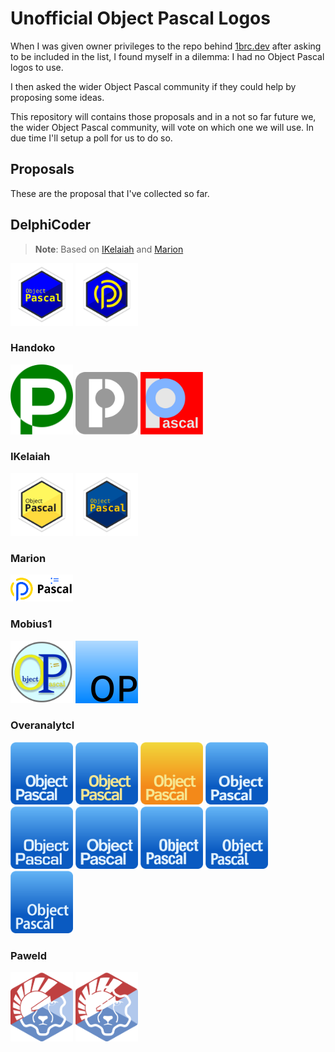 # Unofficial Object Pascal Logos
When I was given owner privileges to the repo behind [1brc.dev](https://1brc.dev) after asking to be included in the list, I found myself in a dilemma: I had no Object Pascal logos to use.

I then asked the wider Object Pascal community if they could help by proposing some ideas.

This repository will contains those proposals and in a not so far future we, the wider Object Pascal community, will vote on which one we will use. In due time I'll setup a poll for us to do so.

## Proposals
These are the proposal that I've collected so far.

## DelphiCoder

> **Note**: Based on [IKelaiah](proposals/ikelaiah) and [Marion](proposals/marion)

<img alt="ObjectPascal-Blue-Retro" src="proposals/delphicoder/objectpascal-blue-logo_retro.svg" width="100" />
<img alt="ObjectPascal-Ribbon-Retro" src="proposals/delphicoder/ribbon-op-blue-logo_retro.svg" width="100" />

### Handoko
<img alt="ObjectPascal1" src="proposals/handoko/ObjectPascal1.svg" width="100" />
<img alt="ObjectPascal2" src="proposals/handoko/ObjectPascal2.svg" width="100" />
<img alt="ObjectPascal3" src="proposals/handoko/ObjectPascal3.svg" width="100" />

### IKelaiah
<img alt="ObjectPascal-Logo" src="proposals/ikelaiah/objectpascal-logo.svg" width="100" />
<img alt="ObjectPascal-Blue" src="proposals/ikelaiah/objectpascal-blue-logo.svg" width="100" />

### Marion
<img alt="ObjectPascal" src="proposals/marion/ObjectPascal.svg" width="100" />

### Mobius1
<img alt="ObjectPascal-Logo1" src="proposals/mobius1/PascalLogo1.svg" width="100" />
<img alt="ObjectPascal-Minimalist" src="proposals/mobius1/PascalLogo2-Minimalist.svg" width="100" />

### Overanalytcl
<img alt="Logo1" src="proposals/overanalytcl/logo1.svg" width="100" />
<img alt="Logo1-Yellow" src="proposals/overanalytcl/logo1-yellow.svg" width="100" />
<img alt="Logo1-YellowBG" src="proposals/overanalytcl/logo1-yellowbg.svg" width="100" />
<img alt="Logo2" src="proposals/overanalytcl/logo2.svg" width="100" />
<img alt="Logo3" src="proposals/overanalytcl/logo3.svg" width="100" />
<img alt="Logo4" src="proposals/overanalytcl/logo4.svg" width="100" />
<img alt="Logo5" src="proposals/overanalytcl/logo5.svg" width="100" />
<img alt="Logo6" src="proposals/overanalytcl/logo6.svg" width="100" />
<img alt="Logo7" src="proposals/overanalytcl/logo7.svg" width="100" />

### Paweld
<img alt="LazDelphi" src="proposals/paweld/lazdelphi.svg" width="100" />
<img alt="LazDelphi0" src="proposals/paweld/lazdelphi0.svg" width="100" />
